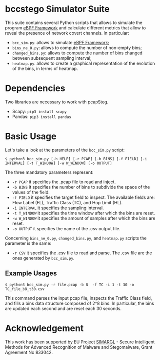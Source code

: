 # bccstego Simulator Suite

This suite contains several Python scripts that allows to simulate the program [eBPF Framework](https://github.com/Ocram95/eBPF-Framework) and calculate different metrics that allow to reveal the presence of network covert channels. In particular:
- ```bcc_sim.py```: allows to simulate [eBPF Framework](https://github.com/Ocram95/eBPF-Framework);
- ```bins_ne_0.py```: allows to compute the number of non-empty bins;
- ```changed_bins.py```: allows to compute the number of bins changed between subsequent sampling interval;
- ```heatmap.py```: allows to create a graphical representation of the evolution of the bins, in terms of heatmap.


# Dependencies
Two libraries are necessary to work with pcapSteg.
- Scapy:
```pip3 install scapy```
- Pandas:
```pip3 install pandas```


# Basic Usage
Let's take a look at the parameters of the ```bcc_sim.py``` script: 
```
$ python3 bcc_sim.py [-h HELP] [-r PCAP] [-b BINS] [-f FIELD] [-i INTERVAL] [-t T_WINDOW] [-w W_WINDOW] [-o OUTPUT] 
```
The three mandatory parameters represent: 
- ```-r PCAP``` it specifies the .pcap file to read and inject.
- ```-b BINS``` it specifies the number of bins to subdivide the space of the values of the field.
- ```-f FIELD``` it specifies the target field to inspect. The available fields are: Flow Label (FL), Traffic Class (TC), and Hop Limit (HL).
- ```-i INTERVAL``` it specifies the sampling interval.
- ```-t T_WINDOW``` it specifies the time window after which the bins are reset.
- ```-w W_WINDOW``` it specifies the amount of samples after which the bins are reset.
- ```-o OUTPUT``` it specifies the name of the .csv output file.

Concerning ```bins_ne_0.py```, ```changed_bins.py```, and ```heatmap.py``` scripts the parameter is the same:
- ```-r CSV``` it specifies the .csv file to read and parse. The .csv file are the ones generated by ```bcc_sim.py```.


## Example Usages
```
$ python3 bcc_sim.py -r file.pcap -b 8  -f TC -i 1 -t 30 -o TC_file_b8_t30.csv
```
This command parses the input pcap file, inspects the Traffic Class field, and fills a bins data structure composed of 2^8 bins. In particular, the bins are updated each second and are reset each 30 seconds.

# Acknowledgement 

This work has been supported by EU Project [SIMARGL](https://simargl.eu) - Secure Intelligent Methods for Advanced Recognition of Malware and Stegomalware, Grant Agreement No 833042.

